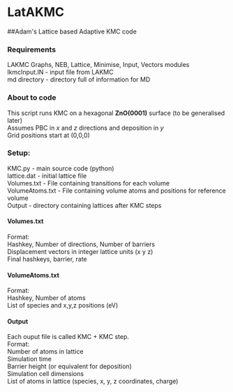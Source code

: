 # LatAKMC
##Adam's Lattice based Adaptive KMC code

### Requirements
LAKMC Graphs, NEB, Lattice, Minimise, Input, Vectors modules <br>
lkmcInput.IN    - input file from LAKMC <br>
md directory    - directory full of information for MD <br>

### About to code
This script runs KMC on a hexagonal <b>ZnO(0001)</b> surface (to be generalised later) <br>
Assumes PBC in <i>x</i> and <i>z</i> directions and deposition in <i>y</i> <br>
Grid positions start at (0,0,0) <br> 


### Setup:
KMC.py            - main source code (python)<br>
lattice.dat      - initial lattice file<br>
Volumes.txt           - File containing transitions for each volume<br>
VolumeAtoms.txt       - File containing volume atoms and positions for reference volume<br>
Output            - directory containing lattices after KMC steps<br>

#### Volumes.txt
Format:<br>
Hashkey, Number of directions, Number of barriers<br>
Displacement vectors in integer lattice units (x y z)<br>
Final hashkeys, barrier, rate<br>

#### VolumeAtoms.txt
Format:<br>
Hashkey, Number of atoms <br>
List of species and x,y,z positions (eV)

#### Output
Each ouput file is called KMC + KMC step.<br>
Format:<br>
Number of atoms in lattice<br>
Simulation time<br>
Barrier height (or equivalent for deposition)<br>
Simulation cell dimensions<br>
List of atoms in lattice (species, x, y, z coordinates, charge)<br>

